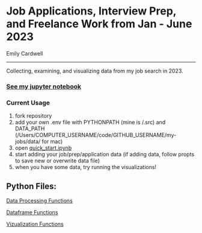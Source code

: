 # Job Applications, Interview Prep, and Freelance Work from Jan - June 2023
Emily Cardwell
***

Collecting, examining, and visualizing data from my job search in 2023.

### [See my jupyter notebook](/jupyter_notebooks/job_visualizations.ipynb)


### Current Usage

1. fork repository
2. add your own .env file with PYTHONPATH (mine is /.src) and DATA_PATH (/Users/COMPUTER_USERNAME/code/GITHUB_USERNAME/my-jobs/data/ for mac)
3. open [quick_start.ipynb](/quick_start.ipynb)
4. start adding your job/prep/application data (if adding data, follow propts to save new or overwrite data file)
5. when you have some data, try running the visualizations!


## Python Files:

[Data Processing Functions](/py_files/data_functions.py)

[Dataframe Functions](/py_files/get_df_functions.py)

[Vizualization Functions](/py_files/visualization_functions.py)
